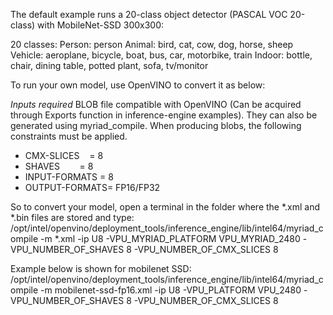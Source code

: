 The default example runs a 20-class object detector (PASCAL VOC 20-class) with MobileNet-SSD 300x300:

20 classes:
Person: person
Animal: bird, cat, cow, dog, horse, sheep
Vehicle: aeroplane, bicycle, boat, bus, car, motorbike, train
Indoor: bottle, chair, dining table, potted plant, sofa, tv/monitor

To run your own model, use OpenVINO to convert it as below:

*Inputs required*
BLOB file compatible with OpenVINO (Can be acquired through Exports function in inference-engine examples). They can also be generated using myriad_compile.
When producing blobs, the following constraints must be applied.
* CMX-SLICES    = 8
* SHAVES        = 8
* INPUT-FORMATS = 8
* OUTPUT-FORMATS= FP16/FP32

So to convert your model, open a terminal in the folder where the *.xml and *.bin files are stored and type:
/opt/intel/openvino/deployment_tools/inference_engine/lib/intel64/myriad_compile -m *.xml -ip U8 -VPU_MYRIAD_PLATFORM VPU_MYRIAD_2480 -VPU_NUMBER_OF_SHAVES 8 -VPU_NUMBER_OF_CMX_SLICES 8

Example below is shown for mobilenet SSD:
/opt/intel/openvino/deployment_tools/inference_engine/lib/intel64/myriad_compile -m mobilenet-ssd-fp16.xml -ip U8 -VPU_PLATFORM VPU_2480 -VPU_NUMBER_OF_SHAVES 8 -VPU_NUMBER_OF_CMX_SLICES 8
